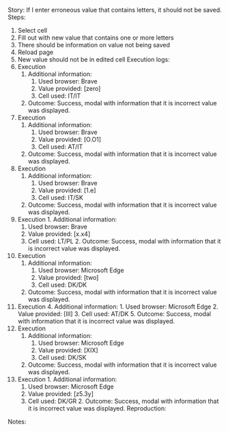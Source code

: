 Story:
If I enter erroneous value that contains letters, it should not be saved.
Steps:
1. Select cell
2. Fill out with new value that contains one or more letters
3. There should be information on value not being saved
4. Reload page
5. New value should not be in edited cell
Execution logs:
1. Execution
	1. Additional information:
		1. Used browser: Brave
		2. Value provided: [zero]
		3. Cell used: IT/IT
	2. Outcome: Success, modal with information that it is incorrect value was displayed.
2.  Execution
	1. Additional information:
		1. Used browser: Brave
		2. Value provided: [O.O1]
		3. Cell used: AT/IT
	2. Outcome: Success, modal with information that it is incorrect value was displayed.
3.  Execution
	1. Additional information:
		1. Used browser: Brave
		2. Value provided: [1.e]
		3. Cell used: IT/SK
	2. Outcome: Success, modal with information that it is incorrect value was displayed.
4.   Execution
	1. Additional information:
		1. Used browser: Brave
		2. Value provided: [x.x4]
		3. Cell used: LT/PL
	2. Outcome: Success, modal with information that it is incorrect value was displayed.
5. Execution
	1. Additional information:
		1. Used browser: Microsoft Edge
		2. Value provided: [two]
		3. Cell used: DK/DK
	2. Outcome: Success, modal with information that it is incorrect value was displayed.
6. Execution
	4. Additional information:
		1. Used browser: Microsoft Edge
		2. Value provided: [III]
		3. Cell used: AT/DK
	5. Outcome: Success, modal with information that it is incorrect value was displayed.
7.  Execution
	1. Additional information:
		1. Used browser: Microsoft Edge
		2. Value provided: [XIX]
		3. Cell used: DK/SK
	2. Outcome: Success, modal with information that it is incorrect value was displayed.
8.   Execution
	1. Additional information:
		1. Used browser: Microsoft Edge
		2. Value provided: [z5.3y]
		3. Cell used: DK/GR
	2. Outcome: Success, modal with information that it is incorrect value was displayed.
Reproduction:

Notes:
